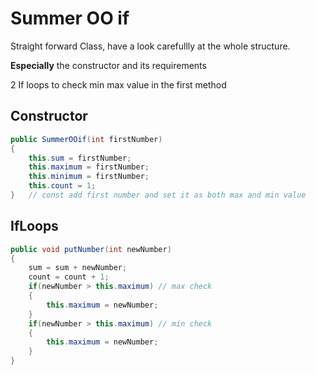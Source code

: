 # Summer OO if

Straight forward Class, have a look carefullly at the whole structure.

__Especially__ the constructor and its requirements

2 If loops to check min max value in the first method

## Constructor

```java
public SummerOOif(int firstNumber)
{
    this.sum = firstNumber;
    this.maximum = firstNumber;
    this.minimum = firstNumber;
    this.count = 1;
}   // const add first number and set it as both max and min value
```

## IfLoops

```java
public void putNumber(int newNumber)
{
    sum = sum + newNumber;
    count = count + 1;
    if(newNumber > this.maximum) // max check
    {
        this.maximum = newNumber;
    }
    if(newNumber > this.maximum) // min check
    {
        this.maximum = newNumber;
    }
}
```
